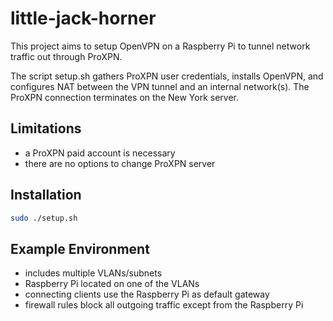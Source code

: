 # little-jack-horner

This project aims to setup OpenVPN on a Raspberry Pi to tunnel network traffic out through ProXPN.

The script setup.sh gathers ProXPN user credentials, installs OpenVPN, and configures NAT between the VPN tunnel and an internal network(s). The ProXPN connection terminates on the New York server.

## Limitations
* a ProXPN paid account is necessary
* there are no options to change ProXPN server

## Installation
```bash
sudo ./setup.sh
```

## Example Environment
* includes multiple VLANs/subnets
* Raspberry Pi located on one of the VLANs
* connecting clients use the Raspberry Pi as default gateway
* firewall rules block all outgoing traffic except from the Raspberry Pi


